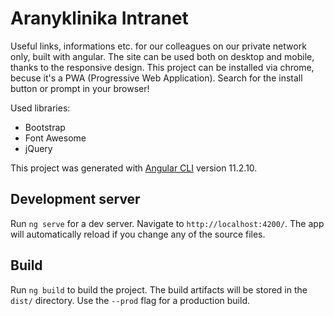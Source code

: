 # Aranyklinika Intranet

Useful links, informations etc. for our colleagues on our private network only, built with angular.
The site can be used both on desktop and mobile, thanks to the responsive design.
This project can be installed via chrome, becuse it's a PWA (Progressive Web Application).
Search for the install button or prompt in your browser!

Used libraries:
  - Bootstrap
  - Font Awesome
  - jQuery
  
This project was generated with [Angular CLI](https://github.com/angular/angular-cli) version 11.2.10.

## Development server

Run `ng serve` for a dev server. Navigate to `http://localhost:4200/`. The app will automatically reload if you change any of the source files.

## Build

Run `ng build` to build the project. The build artifacts will be stored in the `dist/` directory. Use the `--prod` flag for a production build.
